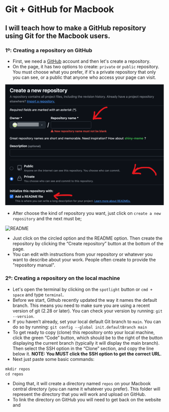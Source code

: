 # Git + GitHub for Macbook

## I will teach how to make a GitHub repository using Git for the Macbook users.

### 1º: Creating a repository on GitHub
* First, we need a [GitHub](https://github.com/) account and then let's create a repository.
* On the page, it has two options to create: `private` or `public` repository. You must choose what you prefer, if it's a private repository that only you can see, or a public that anyone who access your page can visit.

![GitHub Repository](/images/repository.png)

* After choose the kind of repository you want, just click on `create a new repository` and the next must be;

![README](/images/readme.png)

* Just click on the circled option and the README option. Then create the repository by clicking the “Create repository” button at the bottom of the page.
* You can edit with instructions from your repository or whatever you want to describe about your work. People often create to provide the "repository manual".

### 2º: Creating a repository on the local machine

* Let's open the terminal by clicking on the `spotlight` button or `cmd + space`  and type `terminal`.
* Before we start, Github recently updated the way it names the default branch. This means you need to make sure you are using a recent version of git (2.28 or later). You can check your version by running: `git --version`.
* If you haven’t already, set your local default Git branch to `main`. You can do so by running: `git config --global init.defaultBranch main`
* To get ready to copy (clone) this repository onto your local machine, click the green “Code” button, which should be to the right of the button displaying the current branch (typically it will display the main branch). Then select the SSH option in the “Clone” section, and copy the line below it. **NOTE: You MUST click the SSH option to get the correct URL**.
* Next just paste some basic commands:
```
mkdir repos
cd repos
```
* Doing that, it will create a directory named `repos` on your Macbook central directory (you can name it whatever you prefer). This folder will represent the directory that you will work and upload on GitHub.
* To link the directory on GitHub you will need to get back on the website and
